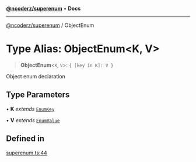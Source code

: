 [**@ncoderz/superenum**](../README.md) • **Docs**

***

[@ncoderz/superenum](../globals.md) / ObjectEnum

# Type Alias: ObjectEnum\<K, V\>

> **ObjectEnum**\<`K`, `V`\>: `{ [key in K]: V }`

Object enum declaration

## Type Parameters

• **K** *extends* [`EnumKey`](EnumKey.md)

• **V** *extends* [`EnumValue`](EnumValue.md)

## Defined in

[superenum.ts:44](https://github.com/ncoderz/superenum/blob/2ce698cc608b8a9eb1339af0ae362b09ca3bb157/src/superenum.ts#L44)
